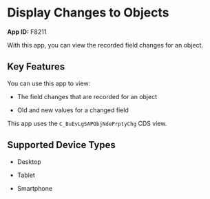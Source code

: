 <!-- loioae9a3b105cf241fc9d53be3052978dcc -->

# Display Changes to Objects

**App ID:** F8211



With this app, you can view the recorded field changes for an object.



<a name="loioae9a3b105cf241fc9d53be3052978dcc__section_bsc_2f5_cdc"/>

## Key Features

You can use this app to view:

-   The field changes that are recorded for an object

-   Old and new values for a changed field



This app uses the `C_BuEvLgSAPObjNdePrptyChg` CDS view.



<a name="loioae9a3b105cf241fc9d53be3052978dcc__section_dsc_2f5_cdc"/>

## Supported Device Types

-   Desktop

-   Tablet

-   Smartphone


